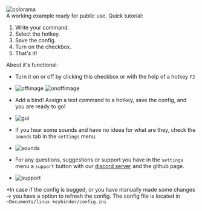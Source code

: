 ![colorama](https://img.shields.io/badge/version-2.6-34ebb1)<br>
A working example ready for public use.
Quick tutorial:
1. Write your command.
2. Select the hotkey.
3. Save the config.
4. Turn on the checkbox.
5. That's it!

About it's functional:
- Turn it on or off  by clicking this checkbox or with the help of a hotkey `F2`
- ![offimage](https://i.imgur.com/2yvA57Y.png)  ![onoffimage](https://i.imgur.com/hbSPcOG.png)
- Add a bind! Assign a text command to a hotkey, save the config, and you are ready to go!
- ![gui](https://i.imgur.com/DnbkWNp.png)

- If you hear some sounds and have no ideea for what are they, check the `sounds` tab in the `settings` menu.
- ![sounds](https://i.imgur.com/EtmBU0L.png)
- For any questions, suggestions or support you have in the `settings` menu a `support` button with our [discord server](https://discord.gg/3JdQUDbuqx) and the github page.
- ![support](https://i.imgur.com/LYRkzkd.png)
  
*In case if the config is bugged,  or you have manually made some changes -> you have a option to refresh the config.
The config file is located in `~Documents/linux keybinder/config.ini`
